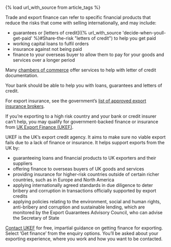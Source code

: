 {% load url_with_source from article_tags %}

Trade and export finance can refer to specific financial products that reduce the risks that come with selling internationally, and may include:

* guarantees or [letters of credit]({% url_with_source 'decide-when-youll-get-paid' %}#Share-the-risk "letters of credit") to help you get paid
* working capital loans to fulfil orders
* insurance against not being paid
* finance to your overseas buyer to allow them to pay for your goods and services over a longer period

Many [chambers of commerce](http://www.britishchambers.org.uk/find-your-chamber/ "find your local chamber of commerce") offer services to help with letter of credit documentation.

Your bank should be able to help you with loans, guarantees and letters of credit.

For export insurance, see the government&rsquo;s [list of approved export insurance brokers](https://www.gov.uk/government/publications/uk-export-finance-insurance-list-of-approved-brokers/export-insurance-approved-brokers "UK Export Finance approved insurance brokers").

If you&rsquo;re exporting to a high risk country and your bank or credit insurer can&rsquo;t help, you may qualify for government-backed finance or insurance from [UK Export Finance (UKEF)](https://www.gov.uk/government/organisations/uk-export-finance "Find out more about UKEF").

UKEF is the UK&rsquo;s export credit agency.  It aims to make sure no viable export fails due to a lack of finance or insurance. It helps support exports from the UK by:

* guaranteeing loans and financial products to UK exporters and their suppliers
* offering finance to overseas buyers of UK goods and services
* providing insurance for higher-risk countries outside of certain richer countries, such as in Europe and North America
* applying internationally agreed standards in due diligence to deter bribery and corruption in transactions officially supported by export credits
* applying policies relating to the environment, social and human rights, anti-bribery and corruption and sustainable lending, which are monitored by the Export Guarantees Advisory Council, who can advise the Secretary of State

[Contact UKEF](https://www.contactus.trade.gov.uk/enquiry/topic) for free, impartial guidance on getting finance for exporting. Select &lsquo;Get finance&rsquo; from the enquiry options. You&rsquo;ll be asked about your exporting experience, where you work and how you want to be contacted.
